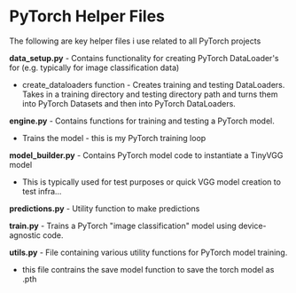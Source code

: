 # PyTorch Helper Files

The following are key helper files i use related to all PyTorch projects

**data_setup.py** - Contains functionality for creating PyTorch DataLoader's for (e.g. typically for image classification data)

* create_dataloaders function - Creates training and testing DataLoaders.  Takes in a training directory and testing directory path and turns them into PyTorch Datasets and then into PyTorch DataLoaders.

**engine.py** - Contains functions for training and testing a PyTorch model.

* Trains the model - this is my PyTorch training loop

**model_builder.py** - Contains PyTorch model code to instantiate a TinyVGG model

* This is typically used for test purposes or quick VGG model creation to test infra...

**predictions.py** - Utility function to make predictions

**train.py** - Trains a PyTorch "image classification" model using device-agnostic code.

**utils.py** - File containing various utility functions for PyTorch model training.

* this file contrains the save model function to save the torch model as .pth
